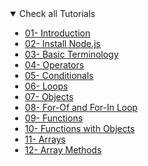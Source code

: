 <details open style="margin-left: 33px">
<summary>Check all Tutorials</summary>

- [01- Introduction](./30DaysOfJavaScript/01-Introduction.md)
- [02- Install Node.js](./30DaysOfJavaScript/02-Installation.md)
- [03- Basic Terminology](./30DaysOfJavaScript/03-Basics.md)
- [04- Operators](./30DaysOfJavaScript/04-Operators.md)
- [05- Conditionals](./30DaysOfJavaScript/05-Conditionals.md)
- [06- Loops](./30DaysOfJavaScript/06-Loops.md)
- [07- Objects](./30DaysOfJavaScript/07-Objects.md)
- [08- For-Of and For-In Loop](./30DaysOfJavaScript/08-ForOfIn.md)
- [09- Functions](./30DaysOfJavaScript/09-Functions.md)
- [10- Functions with Objects](./30DaysOfJavaScript/10-FunctionObject.md)
- [11- Arrays](./30DaysOfJavaScript/11-Array.md)
- [12- Array Methods](./30DaysOfJavaScript/12-Array-Methods.md)

</details>